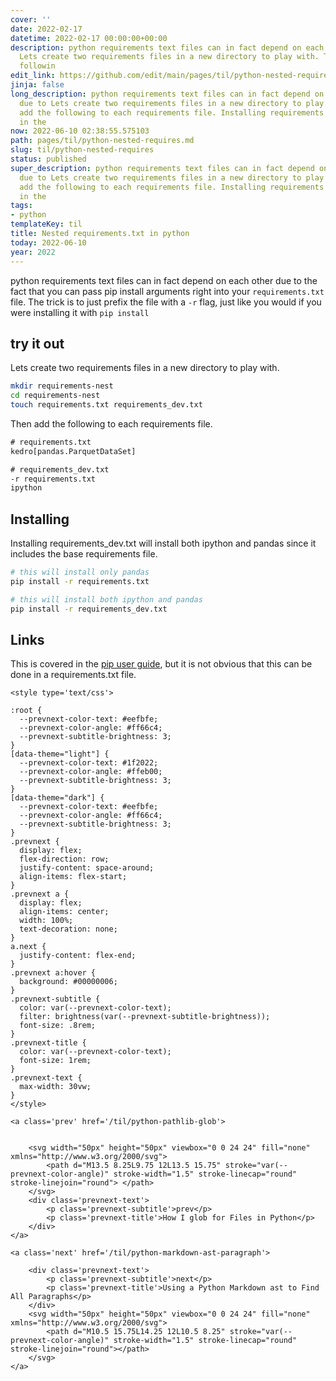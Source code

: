 ```yaml
---
cover: ''
date: 2022-02-17
datetime: 2022-02-17 00:00:00+00:00
description: python requirements text files can in fact depend on each other due to
  Lets create two requirements files in a new directory to play with. Then add the
  followin
edit_link: https://github.com/edit/main/pages/til/python-nested-requires.md
jinja: false
long_description: python requirements text files can in fact depend on each other
  due to Lets create two requirements files in a new directory to play with. Then
  add the following to each requirements file. Installing requirements This is covered
  in the
now: 2022-06-10 02:38:55.575103
path: pages/til/python-nested-requires.md
slug: til/python-nested-requires
status: published
super_description: python requirements text files can in fact depend on each other
  due to Lets create two requirements files in a new directory to play with. Then
  add the following to each requirements file. Installing requirements This is covered
  in the
tags:
- python
templateKey: til
title: Nested requirements.txt in python
today: 2022-06-10
year: 2022
---
```


python requirements text files can in fact depend on each other due to
the fact that you can pass pip install arguments right into your
`requirements.txt` file.  The trick is to just prefix the file with a
`-r` flag, just like you would if you were installing it with `pip
install`

## try it out
Lets create two requirements files in a new directory to play with.

``` bash
mkdir requirements-nest
cd requirements-nest
touch requirements.txt requirements_dev.txt
```

Then add the following to each requirements file.

``` txt
# requirements.txt
kedro[pandas.ParquetDataSet]
```

```txt
# requirements_dev.txt
-r requirements.txt
ipython
```

## Installing

Installing requirements_dev.txt will install both ipython and pandas
since it includes the base requirements file.

``` bash
# this will install only pandas
pip install -r requirements.txt

# this will install both ipython and pandas
pip install -r requirements_dev.txt
```

## Links

This is covered in the
[pip user guide](https://pip.pypa.io/en/stable/user_guide/),
but it is not obvious that this can be done in a requirements.txt
file.
<div class='prevnext'>

    <style type='text/css'>

    :root {
      --prevnext-color-text: #eefbfe;
      --prevnext-color-angle: #ff66c4;
      --prevnext-subtitle-brightness: 3;
    }
    [data-theme="light"] {
      --prevnext-color-text: #1f2022;
      --prevnext-color-angle: #ffeb00;
      --prevnext-subtitle-brightness: 3;
    }
    [data-theme="dark"] {
      --prevnext-color-text: #eefbfe;
      --prevnext-color-angle: #ff66c4;
      --prevnext-subtitle-brightness: 3;
    }
    .prevnext {
      display: flex;
      flex-direction: row;
      justify-content: space-around;
      align-items: flex-start;
    }
    .prevnext a {
      display: flex;
      align-items: center;
      width: 100%;
      text-decoration: none;
    }
    a.next {
      justify-content: flex-end;
    }
    .prevnext a:hover {
      background: #00000006;
    }
    .prevnext-subtitle {
      color: var(--prevnext-color-text);
      filter: brightness(var(--prevnext-subtitle-brightness));
      font-size: .8rem;
    }
    .prevnext-title {
      color: var(--prevnext-color-text);
      font-size: 1rem;
    }
    .prevnext-text {
      max-width: 30vw;
    }
    </style>
    
    <a class='prev' href='/til/python-pathlib-glob'>
    

        <svg width="50px" height="50px" viewbox="0 0 24 24" fill="none" xmlns="http://www.w3.org/2000/svg">
            <path d="M13.5 8.25L9.75 12L13.5 15.75" stroke="var(--prevnext-color-angle)" stroke-width="1.5" stroke-linecap="round" stroke-linejoin="round"> </path>
        </svg>
        <div class='prevnext-text'>
            <p class='prevnext-subtitle'>prev</p>
            <p class='prevnext-title'>How I glob for Files in Python</p>
        </div>
    </a>
    
    <a class='next' href='/til/python-markdown-ast-paragraph'>
    
        <div class='prevnext-text'>
            <p class='prevnext-subtitle'>next</p>
            <p class='prevnext-title'>Using a Python Markdown ast to Find All Paragraphs</p>
        </div>
        <svg width="50px" height="50px" viewbox="0 0 24 24" fill="none" xmlns="http://www.w3.org/2000/svg">
            <path d="M10.5 15.75L14.25 12L10.5 8.25" stroke="var(--prevnext-color-angle)" stroke-width="1.5" stroke-linecap="round" stroke-linejoin="round"></path>
        </svg>
    </a>
  </div>